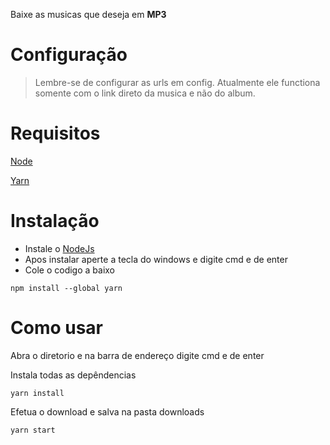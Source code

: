 Baixe as musicas que deseja em **MP3**

# Configuração
> Lembre-se de configurar as urls em config. Atualmente ele functiona somente com o link direto da musica e não do album.

# Requisitos

[Node](https://nodejs.org/en/download/)

[Yarn](https://classic.yarnpkg.com/lang/en/docs/install/#windows-stable)


# Instalação
* Instale o [NodeJs](https://nodejs.org/en/download/)
* Apos instalar aperte a tecla do windows e digite cmd e de enter
* Cole o codigo a baixo
```
npm install --global yarn
```

# Como usar
Abra o diretorio e na barra de endereço digite cmd e de enter

Instala todas as depêndencias
```
yarn install
```

Efetua o download e salva na pasta downloads
```
yarn start
```




